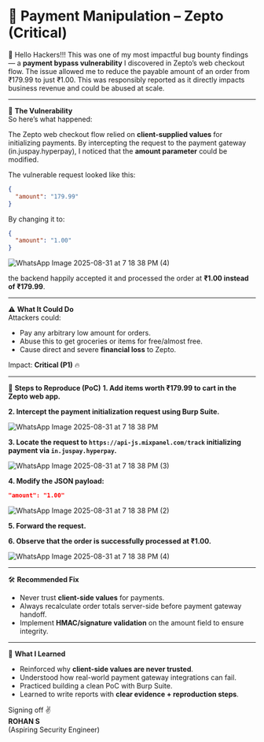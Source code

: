 # 💸 Payment Manipulation – Zepto (Critical)

👋 Hello Hackers!!!
This was one of my most impactful bug bounty findings — a **payment bypass vulnerability** I discovered in Zepto’s web checkout flow. The issue allowed me to reduce the payable amount of an order from ₹179.99 to just ₹1.00. This was responsibly reported as it directly impacts business revenue and could be abused at scale.

---

🐞 **The Vulnerability**  
So here’s what happened:

The Zepto web checkout flow relied on **client-supplied values** for initializing payments. By intercepting the request to the payment gateway (in.juspay.hyperpay), I noticed that the **amount parameter** could be modified.

The vulnerable request looked like this:
```json
{
  "amount": "179.99"
}
```

By changing it to:
```json
{
  "amount": "1.00"
}
```

![WhatsApp Image 2025-08-31 at 7 18 38 PM (4)](https://github.com/user-attachments/assets/5d6a5b13-c3d5-484a-8250-1bfbefc09b31)


the backend happily accepted it and processed the order at **₹1.00 instead of ₹179.99**.

---

⚠️ **What It Could Do**  
Attackers could:
- Pay any arbitrary low amount for orders.
- Abuse this to get groceries or items for free/almost free.
- Cause direct and severe **financial loss** to Zepto.

Impact: **Critical (P1)** 🔥

---

🔬 **Steps to Reproduce (PoC)**
**1. Add items worth ₹179.99 to cart in the Zepto web app.**

**2. Intercept the payment initialization request using Burp Suite.**

![WhatsApp Image 2025-08-31 at 7 18 38 PM](https://github.com/user-attachments/assets/f084a205-a79f-4fcc-85ab-5926577e7c79)

**3. Locate the request to `https://api-js.mixpanel.com/track` initializing payment via `in.juspay.hyperpay`.**

![WhatsApp Image 2025-08-31 at 7 18 38 PM (3)](https://github.com/user-attachments/assets/6e18bb19-a78c-459a-be9c-80cdd45f5ff2)

**4. Modify the JSON payload:**

   ```json
   "amount": "1.00"
   ```
![WhatsApp Image 2025-08-31 at 7 18 38 PM (2)](https://github.com/user-attachments/assets/ecbc2dff-d1e2-43d2-8c9e-8a14a1858f08)

**5. Forward the request.**

**6. Observe that the order is successfully processed at **₹1.00**.**

![WhatsApp Image 2025-08-31 at 7 18 38 PM (4)](https://github.com/user-attachments/assets/fecc2992-7d52-4118-b4ef-177736e394f4)


---

🛠️ **Recommended Fix**
- Never trust **client-side values** for payments.
- Always recalculate order totals server-side before payment gateway handoff.
- Implement **HMAC/signature validation** on the amount field to ensure integrity.

---

🧠 **What I Learned**
- Reinforced why **client-side values are never trusted**.
- Understood how real-world payment gateway integrations can fail.
- Practiced building a clean PoC with Burp Suite.
- Learned to write reports with **clear evidence + reproduction steps**.

Signing off ✌️  
**ROHAN S**  
(Aspiring Security Engineer)
